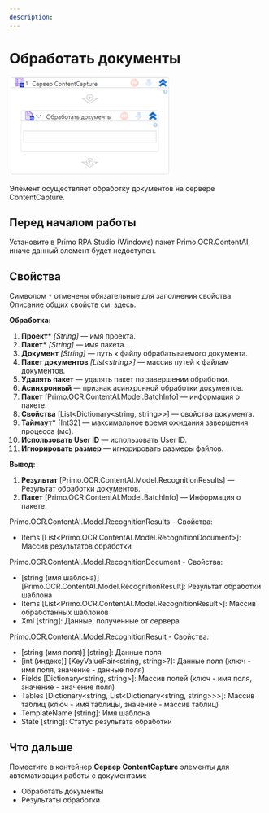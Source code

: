 ```yaml
---
description: 
---
```


# Обработать документы

![](<../../../.gitbook/assets1/windows_items/library/WFProcessDocumentSrv.png>)

Элемент осуществляет обработку документов на сервере ContentCapture.


## Перед началом работы

Установите в Primo RPA Studio (Windows) пакет Primo.OCR.ContentAI, иначе данный элемент будет недоступен.


## Свойства

Символом `*` отмечены обязательные для заполнения свойства. Описание общих свойств см. [здесь](https://docs.primo-rpa.ru/primo-rpa/primo-studio/process/elements#svoistva-elementa).

**Обработка:**

1. **Проект\*** *[String]* — имя проекта.
1. **Пакет\*** *[String]* — имя пакета.
1. **Документ** *[String]* — путь к файлу обрабатываемого документа.
1. **Пакет документов** *[List\<string\>]* — массив путей к файлам документов.
1. **Удалять пакет** — удалять пакет по завершении обработки.
1. **Асинхронный** — признак асинхронной обработки документов.
1. **Пакет** [Primo.OCR.ContentAI.Model.BatchInfo] — информация о пакете.
1. **Свойства** [List<Dictionary<string, string>>] — свойства документа.
1. **Таймаут\*** [Int32] — максимальное время ожидания завершения процесса (мс).
1. **Использовать User ID** — использовать User ID.
1. **Игнорировать размер** — игнорировать размеры файлов.

**Вывод:**

1. **Результат** [Primo.OCR.ContentAI.Model.RecognitionResults] — Результат обработки документов.
1. **Пакет** [Primo.OCR.ContentAI.Model.BatchInfo] — Информация о пакете.


Primo.OCR.ContentAI.Model.RecognitionResults - Свойства:
  - Items [List<Primo.OCR.ContentAI.Model.RecognitionDocument>]: Массив результатов обработки

Primo.OCR.ContentAI.Model.RecognitionDocument - Свойства:
  - [string (имя шаблона)] [Primo.OCR.ContentAI.Model.RecognitionResult]: Результат обработки шаблона
  - Items [List<Primo.OCR.ContentAI.Model.RecognitionResult>]: Массив обработанных шаблонов
  - Xml [string]: Данные, полученные от сервера

Primo.OCR.ContentAI.Model.RecognitionResult - Свойства:
  - [string (имя поля)] [string]: Данные поля
  - [int (индекс)] [KeyValuePair<string, string>?]: Данные поля (ключ - имя поля, значение - данные поля)
  - Fields [Dictionary<string, string>]: Массив полей (ключ - имя поля, значение - значение поля)
  - Tables [Dictionary<string, List<Dictionary<string, string>>>]: Массив таблиц (ключ - имя таблицы, значение - массив таблиц)
  - TemplateName [string]: Имя шаблона
  - State [string]: Статус результата обработки



## Что дальше

Поместите в контейнер **Сервер ContentCapture** элементы для автоматизации работы с документами:
* Обработать документы
* Результаты обработки

